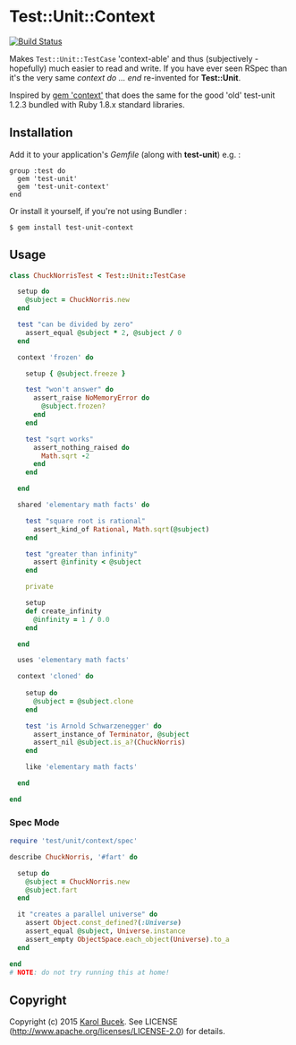 # Test::Unit::Context

[![Build Status][0]](http://travis-ci.org/kares/test-unit-context)

Makes `Test::Unit::TestCase` 'context-able' and thus (subjectively - hopefully) 
much easier to read and write. If you have ever seen RSpec than it's the very 
same *context do ... end* re-invented for **Test::Unit**. 

Inspired by [gem 'context'](https://github.com/jm/context) that does the same 
for the good 'old' test-unit 1.2.3 bundled with Ruby 1.8.x standard libraries.

## Installation

Add it to your application's *Gemfile* (along with **test-unit**) e.g. :

    group :test do
      gem 'test-unit'
      gem 'test-unit-context'
    end

Or install it yourself, if you're not using Bundler :

    $ gem install test-unit-context

## Usage

```ruby
class ChuckNorrisTest < Test::Unit::TestCase

  setup do
    @subject = ChuckNorris.new
  end

  test "can be divided by zero"
    assert_equal @subject * 2, @subject / 0
  end

  context 'frozen' do

    setup { @subject.freeze }

    test "won't answer" do
      assert_raise NoMemoryError do
        @subject.frozen?
      end
    end

    test "sqrt works"
      assert_nothing_raised do
        Math.sqrt -2
      end
    end

  end

  shared 'elementary math facts' do

    test "square root is rational"
      assert_kind_of Rational, Math.sqrt(@subject)
    end

    test "greater than infinity"
      assert @infinity < @subject
    end

    private

    setup
    def create_infinity
      @infinity = 1 / 0.0
    end

  end

  uses 'elementary math facts'

  context 'cloned' do
    
    setup do
      @subject = @subject.clone
    end

    test 'is Arnold Schwarzenegger' do
      assert_instance_of Terminator, @subject
      assert_nil @subject.is_a?(ChuckNorris)
    end

    like 'elementary math facts'

  end

end
```

### Spec Mode

```ruby
require 'test/unit/context/spec'

describe ChuckNorris, '#fart' do

  setup do
    @subject = ChuckNorris.new
    @subject.fart
  end

  it "creates a parallel universe" do
    assert Object.const_defined?(:Universe)
    assert_equal @subject, Universe.instance
    assert_empty ObjectSpace.each_object(Universe).to_a
  end

end
# NOTE: do not try running this at home!
```

## Copyright

Copyright (c) 2015 [Karol Bucek](https://github.com/kares). 
See LICENSE (http://www.apache.org/licenses/LICENSE-2.0) for details.

[0]: https://secure.travis-ci.org/kares/test-unit-context.png
